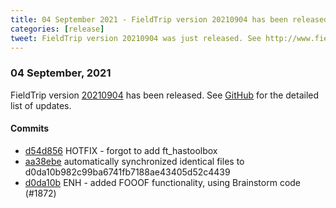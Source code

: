 ```yaml
---
title: 04 September 2021 - FieldTrip version 20210904 has been released
categories: [release]
tweet: FieldTrip version 20210904 was just released. See http://www.fieldtriptoolbox.org/#04-september-2021
---
```


### 04 September, 2021

FieldTrip version [20210904](http://github.com/fieldtrip/fieldtrip/releases/tag/20210904) has been released.
See [GitHub](https://github.com/fieldtrip/fieldtrip/compare/20210902...20210904) for the detailed list of updates.

#### Commits

- [d54d856](http://github.com/fieldtrip/fieldtrip/commit/d54d856) HOTFIX - forgot to add ft_hastoolbox
- [aa38ebe](http://github.com/fieldtrip/fieldtrip/commit/aa38ebe) automatically synchronized identical files to d0da10b982c99ba6741fb7188ae43405d52c4439
- [d0da10b](http://github.com/fieldtrip/fieldtrip/commit/d0da10b) ENH - added FOOOF functionality, using Brainstorm code (#1872)
